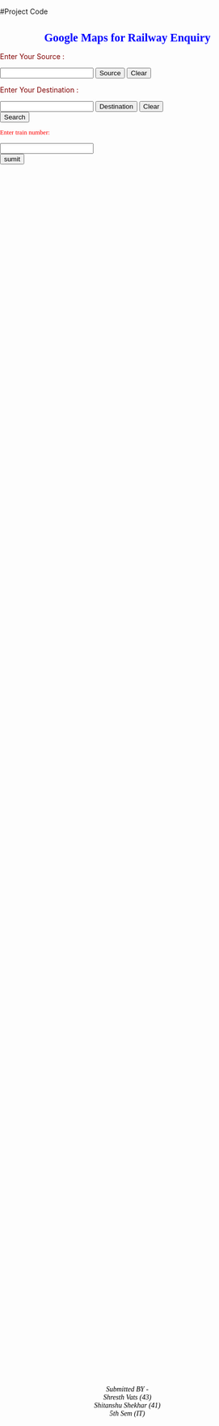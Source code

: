 #Project Code

 <!DOCTYPE html> 

<head> 
   <meta name="viewport" content="initial-scale=1.0, user-scalable=no" />
    <style type="text/css">
      html { height: 100% }
      body { height: 100%; margin: 0; padding: 0 }
      #map-canvas { width: 1400px; height: 60% }

    </style>
<style>
body  {
    background-image: url("http://santacruztrail.org/railtrail/wp-content/uploads/2014/11/063-1024x768.jpg");
    background-color: #cccccc;
}
</style>

  <script type="text/javascript" src="http://maps.google.com/maps/api/js?sensor=false"></script> 
  <script type="text/javascript">
      var geoResults = {};
      var geocoder;
      var map;
      var searchResults = [];
      function initialize() {
          geocoder = new google.maps.Geocoder();
          var latlng = new google.maps.LatLng(21.7679, 78.8718);
          var myOptions = {
              zoom: 6,
              center: latlng,
          }
          map = new google.maps.Map(document.getElementById("map-canvas"), myOptions);
      }

      function codeAddress(id) {
          var address = document.getElementById(id).value;
          geocoder.geocode({ 'address': address }, function (results, status) {
              if (status == google.maps.GeocoderStatus.OK) {
                  map.setCenter(results[0].geometry.location);
                  var marker = new google.maps.Marker({
                      map: map,
                      position: results[0].geometry.location
                  });

                  searchResults[id] = results[0].geometry.location;

              } else {
                  alert("Geocode was not successful for the following reason: " + status);
              }
          });


      }

       function drawLine() {
              var points = [searchResults.address1, searchResults.address2];
              var polyline = new google.maps.Polyline({
                  path: points,
                  strokeColor: '#ff0000',
                  strokeWeight: 5,
                  strokeOpacity: 0.7,
                  map: map
              });

          }

      function clearDiv1() {
          document.getElementById("address1").value = "";
      }

      function clearDiv2() {
          document.getElementById("address2").value = "";
      }

  </script> 
</head> 
<body onload="initialize()"> 

<h1 style= "color : blue ; font-family : verdana ; text-align : center ; font-size : 160%">Google Maps for Railway Enquiry</h1>

<div> 
  <p style= "color : maroon ; font-size : 100%">Enter Your Source : </p>
  <input id="address1" type="text">
  <button type="button" onclick="codeAddress('address1')">Source</button>
   <button type="button" onclick="clearDiv1()">Clear</button>
  </div> 
  <div> 
  <p style= "color : maroon ; font-size : 100%">Enter Your Destination : </p>
    <input id="address2" type="text""> 
  <button type="button" value="Destination" onclick="codeAddress('address2')">Destination</button>
         <button type="button" onclick="clearDiv2()">Clear</button>
  </div> 
    <div>
       <button type="button" onclick="drawLine()">Search</button>
    </div>

<FORM>
<p style ="color : red ; font-family : verdana ; font-size : 90%">Enter train number:<br></p>
<input type="number" name="enter train number">
<br>
<input type="BUTTON" Value="sumit" Onclick="window.location.href='http://enquiry.indianrail.gov.in/ntes/'">
</FORM>
  <div id="map-canvas"></div> 

<object width="1400" height="400" align ="top" data="http://www.indianrail.gov.in/7days_avlpress_jp.html">
</object>
<address style="font-size : 130%% ; text-align : center ; color : black ; font-family : verdana">
Submitted BY - <br>
Shresth Vats (43) <br>
Shitanshu Shekhar (41) <br>
5th Sem (IT) <br>
</body> 
